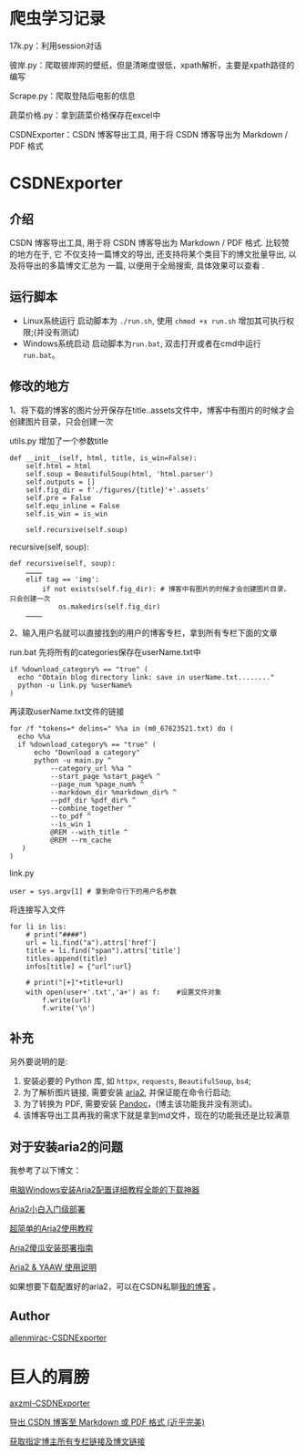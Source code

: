 # 爬虫学习记录

17k.py：利用session对话

彼岸.py：爬取彼岸网的壁纸，但是清晰度很低，xpath解析，主要是xpath路径的编写

Scrape.py：爬取登陆后电影的信息

蔬菜价格.py：拿到蔬菜价格保存在excel中

CSDNExporter：CSDN 博客导出工具, 用于将 CSDN 博客导出为 Markdown / PDF 格式

# CSDNExporter

## 介绍

CSDN 博客导出工具, 用于将 CSDN 博客导出为 Markdown / PDF 格式. 比较赞的地方在于, 它 不仅支持一篇博文的导出, 还支持将某个类目下的博文批量导出, 以及将导出的多篇博文汇总为 一篇, 以便用于全局搜索, 具体效果可以查看 .

## 运行脚本

- Linux系统运行 启动脚本为 `./run.sh`, 使用 `chmod +x run.sh` 增加其可执行权限;(并没有测试)
- Windows系统启动 启动脚本为`run.bat`, 双击打开或者在cmd中运行`run.bat`。

## 修改的地方

1、将下载的博客的图片分开保存在title..assets文件中，博客中有图片的时候才会创建图片目录，只会创建一次

utils.py 增加了一个参数title

```
def __init__(self, html, title, is_win=False):
    self.html = html
    self.soup = BeautifulSoup(html, 'html.parser')
    self.outputs = []
    self.fig_dir = f'./figures/{title}'+'.assets'
    self.pre = False
    self.equ_inline = False
    self.is_win = is_win

    self.recursive(self.soup)
```

recursive(self, soup):

```
def recursive(self, soup):
    …………
    elif tag == 'img':
        if not exists(self.fig_dir): # 博客中有图片的时候才会创建图片目录，只会创建一次
            os.makedirs(self.fig_dir)
    …………
```

2、输入用户名就可以直接找到的用户的博客专栏，拿到所有专栏下面的文章

run.bat 先将所有的categories保存在userName.txt中

```
if %download_category% == "true" (
  echo "Obtain blog directory link: save in userName.txt........"
  python -u link.py %userName%
)
```

再读取userName.txt文件的链接

```
for /f "tokens=* delims=" %%a in (m0_67623521.txt) do (
  echo %%a
  if %download_category% == "true" (
      echo "Download a category"
      python -u main.py ^
          --category_url %%a ^
          --start_page %start_page% ^
          --page_num %page_num% ^
          --markdown_dir %markdown_dir% ^
          --pdf_dir %pdf_dir% ^
          --combine_together ^
          --to_pdf ^
          --is_win 1
          @REM --with_title ^
          @REM --rm_cache
   )
)
```

link.py

```
user = sys.argv[1] # 拿到命令行下的用户名参数
```

将连接写入文件

```
for li in lis:
    # print("####")
    url = li.find("a").attrs['href']
    title = li.find("span").attrs['title']
    titles.append(title)
    infos[title] = {"url":url}

    # print("[+]"+title+url)
    with open(user+'.txt','a+') as f:    #设置文件对象
        f.write(url)
        f.write('\n')
```

## 补充

另外要说明的是:

1. 安装必要的 Python 库, 如 `httpx`, `requests`, `BeautifulSoup`, `bs4`;
2. 为了解析图片链接, 需要安装 [aria2](https://aria2.github.io/), 并保证能在命令行启动;
3. 为了转换为 PDF, 需要安装 [Pandoc](https://pandoc.org/)，(博主该功能我并没有测试)。
4. 该博客导出工具再我的需求下就是拿到md文件，现在的功能我还是比较满意

## 对于安装aria2的问题

我参考了以下博文：

[电脑Windows安装Aria2配置详细教程全能的下载神器](https://blog.csdn.net/weizuer123/article/details/127411328)

[Aria2小白入门级部署](https://www.bilibili.com/read/cv21314846?from=search)

[超简单的Aria2使用教程](https://tomford1986.blogspot.com/2018/01/aria2.html)

[Aria2傻瓜安装部署指南](https://controlnet.space/2021/06/08/note/aria2-setup/)

[Aria2 & YAAW 使用说明](http://aria2c.com/usage.html)

如果想要下载配置好的aria2，可以在CSDN私聊[我的博客](https://blog.csdn.net/m0_67623521?type=blog) 。

## Author

[allenmirac-CSDNExporter](https://github.com/allenmirac/CSDNExporter)

# 巨人的肩膀

[axzml-CSDNExporter](https://github.com/axzml/CSDNExporter)

[导出 CSDN 博客至 Markdown 或 PDF 格式 (近乎完美)](https://blog.csdn.net/Eric_1993/article/details/104772437)

[获取指定博主所有专栏链接及博文链接](https://blog.csdn.net/qq_53381910/article/details/130816856)